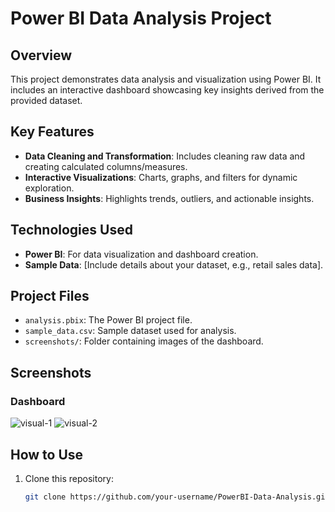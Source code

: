 # Power BI Data Analysis Project

## Overview
This project demonstrates data analysis and visualization using Power BI. It includes an interactive dashboard showcasing key insights derived from the provided dataset.

## Key Features
- **Data Cleaning and Transformation**: Includes cleaning raw data and creating calculated columns/measures.
- **Interactive Visualizations**: Charts, graphs, and filters for dynamic exploration.
- **Business Insights**: Highlights trends, outliers, and actionable insights.

## Technologies Used
- **Power BI**: For data visualization and dashboard creation.
- **Sample Data**: [Include details about your dataset, e.g., retail sales data].

## Project Files
- `analysis.pbix`: The Power BI project file.
- `sample_data.csv`: Sample dataset used for analysis.
- `screenshots/`: Folder containing images of the dashboard.

## Screenshots
### Dashboard
![visual-1](https://github.com/user-attachments/assets/902b346d-1669-4f1a-9d7f-d071ae41bb81)
![visual-2](https://github.com/user-attachments/assets/89626339-9d9c-4d2a-9c4c-d1ff6334be7d)


## How to Use
1. Clone this repository:
   ```bash
   git clone https://github.com/your-username/PowerBI-Data-Analysis.git
